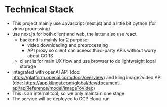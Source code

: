 # Technical Stack

- This project mainly use Javascript (next.js) and a little bit python (for video processing)
- use next.js for both client and web, the latter also use react
  - backend is mainly for 2 purpose:
    - video downloading and preprocessing
    - API proxy so client can aceess third-party APIs without worry about CORS
  - client is for main UX flow and use browser to do lightweight local storage
- Integrated with openAI API (doc: https://platform.openai.com/docs/overview) and kling image2video API (doc: https://app.klingai.com/global/dev/document-api/apiReference/model/imageToVideo)
- This is an internal tool, so we only maintain one stage
- The service will be deployed to GCP cloud run